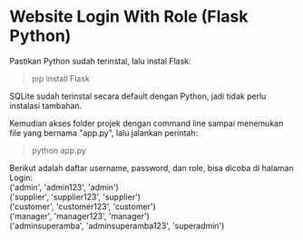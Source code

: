 # Website Login With Role (Flask Python)

Pastikan Python sudah terinstal, lalu instal Flask:
<br>
> pip install Flask

SQLite sudah terinstal secara default dengan Python, jadi tidak perlu instalasi tambahan.
<br>

Kemudian akses folder projek dengan command line sampai menemukan file yang bernama "app.py", lalu jalankan perintah: 
<br>
> python app.py

Berikut adalah daftar username, password, dan role, bisa dicoba di halaman Login:
<br>
('admin', 'admin123', 'admin') 
<br>
('supplier', 'supplier123', 'supplier')
<br>
('customer', 'customer123', 'customer')
<br>
('manager', 'manager123', 'manager')
<br>
('adminsuperamba', 'adminsuperamba123', 'superadmin')
